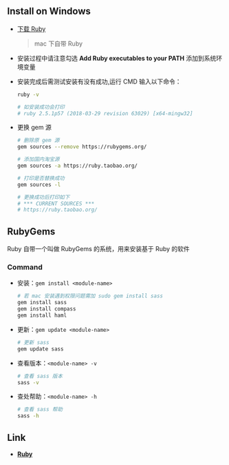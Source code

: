 ## Install on Windows

- [下载 Ruby](https://rubyinstaller.org/downloads/)
  > mac 下自带 Ruby
- 安装过程中请注意勾选 **Add Ruby executables to your PATH** 添加到系统环境变量
- 安装完成后需测试安装有没有成功,运行 CMD 输入以下命令：

  ```sh
  ruby -v

  # 如安装成功会打印
  # ruby 2.5.1p57 (2018-03-29 revision 63029) [x64-mingw32]
  ```

- 更换 gem 源

  ```sh
  # 删除原 gem 源
  gem sources --remove https://rubygems.org/

  # 添加国内淘宝源
  gem sources -a https://ruby.taobao.org/

  # 打印是否替换成功
  gem sources -l

  # 更换成功后打印如下
  # *** CURRENT SOURCES ***
  # https://ruby.taobao.org/
  ```

## RubyGems

Ruby 自带一个叫做 RubyGems 的系统，用来安装基于 Ruby 的软件

### Command

- 安装：`gem install <module-name>`

  ```sh
  # 若 mac 安装遇到权限问题需加 sudo gem install sass
  gem install sass
  gem install compass
  gem install haml
  ```

- 更新：`gem update <module-name>`

  ```sh
  # 更新 sass
  gem update sass
  ```

- 查看版本：`<module-name> -v`

  ```sh
  # 查看 sass 版本
  sass -v
  ```

- 查处帮助：`<module-name> -h`

  ```sh
  # 查看 sass 帮助
  sass -h
  ```

## Link

- [**Ruby**](https://rubyinstaller.org/)
